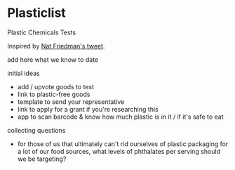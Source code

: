 # Plasticlist

Plastic Chemicals Tests

Inspired by [Nat Friedman's tweet](https://twitter.com/natfriedman/status/1789287484515659896).

add here what we know to date

initial ideas
- add / upvote goods to test
- link to plastic-free goods
- template to send your representative
- link to apply for a grant if you're researching this
- app to scan barcode & know how much plastic is in it / if it's safe to eat

collecting questions
- for those of us that ultimately can't rid ourselves of plastic packaging for a lot of our food sources, what levels of phthalates per serving should we be targeting?
